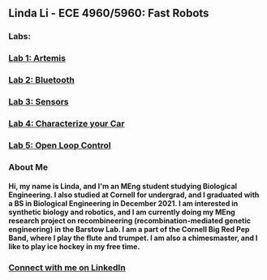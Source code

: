 ## Linda Li - ECE 4960/5960: Fast Robots

### **Labs:**
### [Lab 1: Artemis](https://lyl24.github.io/lyl24-ece4960/lab1)
### [Lab 2: Bluetooth](https://lyl24.github.io/lyl24-ece4960/lab2)
### [Lab 3: Sensors](https://lyl24.github.io/lyl24-ece4960/lab3)
### [Lab 4: Characterize your Car](https://lyl24.github.io/lyl24-ece4960/lab4)
### [Lab 5: Open Loop Control](https://lyl24.github.io/lyl24-ece4960/lab5)

### **About Me**
#### Hi, my name is Linda, and I'm an MEng student studying Biological Engineering. I also studied at Cornell for undergrad, and I graduated with a BS in Biological Engineering in December 2021. I am interested in synthetic biology and robotics, and I am currently doing my MEng research project on recombineering (recombination-mediated genetic engineering) in the Barstow Lab. I am a part of the Cornell Big Red Pep Band, where I play the flute and trumpet. I am also a chimesmaster, and I like to play ice hockey in my free time.

### [Connect with me on LinkedIn](https://www.linkedin.com/in/linda-li-714ab4189/)
